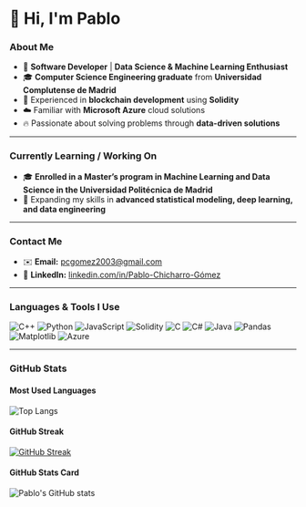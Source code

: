 
# 👋 Hi, I'm Pablo  

### **About Me**  
* 🚀 **Software Developer** | **Data Science & Machine Learning Enthusiast**  
* 🎓 **Computer Science Engineering graduate** from **Universidad Complutense de Madrid**  
* 🔗 Experienced in **blockchain development** using **Solidity**  
* ☁️ Familiar with **Microsoft Azure** cloud solutions  
* 🔥 Passionate about solving problems through **data-driven solutions**  

---

### **Currently Learning / Working On**  
* 🎓 **Enrolled in a Master’s program in Machine Learning and Data Science in the Universidad Politécnica de Madrid**  
* 🧠 Expanding my skills in **advanced statistical modeling, deep learning, and data engineering**  

---

### **Contact Me**  
* ✉️ **Email:** [pcgomez2003@gmail.com](mailto:pcgomez2003@gmail.com)  
* 💼 **LinkedIn:** [linkedin.com/in/Pablo-Chicharro-Gómez](https://www.linkedin.com/in/pablo-chicharro-g%C3%B3mez/)  

---

### **Languages & Tools I Use**  

![C++](https://img.shields.io/badge/C%2B%2B-00599C?style=for-the-badge&logo=c%2B%2B&logoColor=white)
![Python](https://img.shields.io/badge/Python-3776AB?style=for-the-badge&logo=python&logoColor=white)
![JavaScript](https://img.shields.io/badge/JavaScript-F7DF1E?style=for-the-badge&logo=javascript&logoColor=black)
![Solidity](https://img.shields.io/badge/Solidity-363636?style=for-the-badge&logo=solidity&logoColor=white)
![C](https://img.shields.io/badge/C-00599C?style=for-the-badge&logo=c&logoColor=white)
![C#](https://img.shields.io/badge/C%23-239120?style=for-the-badge&logo=c-sharp&logoColor=white)
![Java](https://img.shields.io/badge/Java-007396?style=for-the-badge&logo=java&logoColor=white)
![Pandas](https://img.shields.io/badge/Pandas-150458?style=for-the-badge&logo=pandas&logoColor=white)
![Matplotlib](https://img.shields.io/badge/Matplotlib-3776AB?style=for-the-badge&logo=python&logoColor=white)
![Azure](https://img.shields.io/badge/Microsoft_Azure-0089D6?style=for-the-badge&logo=microsoft-azure&logoColor=white)

---

### **GitHub Stats**  

#### **Most Used Languages**  
![Top Langs](https://github-readme-stats.vercel.app/api/top-langs/?username=PabloCG13&layout=compact&theme=radical)

#### **GitHub Streak**  
[![GitHub Streak](https://streak-stats.demolab.com/?user=PabloCg13)](https://git.io/streak-stats)

#### **GitHub Stats Card**  
![Pablo's GitHub stats](https://github-readme-stats.vercel.app/api?username=PabloCG13&show_icons=true&theme=radical)
